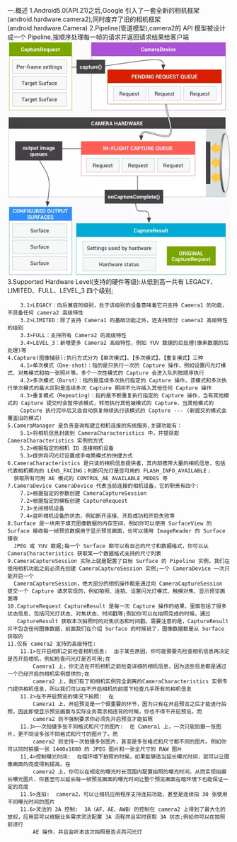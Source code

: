 一.概述
    1.Android5.0(API.21)之后,Google 引入了一套全新的相机框架(android.hardware.camera2),同时废弃了旧的相机框架(android.hardware.Camera)
    2.Pipeline(管道模型),camera2的 API 模型被设计成一个 Pipeline,按顺序处理每一帧的请求并返回请求结果给客户端
    <!-- ![](img/pipeline.webp) -->
    <img src="img/pipeline.webp"/>
    3.Supported Hardware Level(支持的硬件等级):从低到高一共有 LEGACY、LIMITED、FULL、LEVEL_3 四个级别;
    
        3.1>LEGACY：向后兼容的级别，处于该级别的设备意味着它只支持 Camera1 的功能，不具备任何 camera2 高级特性
        3.2>LIMITED：除了支持 Camera1 的基础功能之外，还支持部分 camera2 高级特性的级别
        3.3>FULL：支持所有 Camera2 的高级特性
        3.4>LEVEL_3：新增更多 Camera2 高级特性，例如 YUV 数据的后处理(像素数据的后处理)等
    4.Capture(图像捕获):执行方式分为【单次模式】、【多次模式】、【重复模式】三种
        4.1>单次模式（One-shot）：指的是只执行一次的 Capture 操作，例如设置闪光灯模式、对焦模式和拍一张照片等。多个一次性模式的 Capture 会进入队列按顺序执行
        4.2>多次模式（Burst）：指的是连续多次执行指定的 Capture 操作，该模式和多次执行单次模式的最大区别是连续多次 Capture 期间不允许插入其他任何 Capture 操作
        4.3>重复模式（Repeating）：指的是不断重复执行指定的 Capture 操作，当有其他模式的 Capture 提交时会暂停该模式，转而执行其他被模式的 Capture，当其他模式的
        Capture 执行完毕后又会自动恢复继续执行该模式的 Capture --- (新提交的模式会覆盖旧的模式)
    5.CameraManager 是负责查询和建立相机连接的系统服务,关键功能有：
        5.1>将相机信息封装到 CameraCharacteristics 中，并提获取 CameraCharacteristics 实例的方式
        5.2>根据指定的相机 ID 连接相机设备
        5.3>提供将闪光灯设置成手电筒模式的快捷方式
    6.CameraCharacteristics 是只读的相机信息提供者，其内部携带大量的相机信息，包括代表相机朝向的 LENS_FACING；判断闪光灯是否可用的 FLASH_INFO_AVAILABLE；
      获取所有可用 AE 模式的 CONTROL_AE_AVAILABLE_MODES 等  
    7.CameraDevice CameraDevice 代表当前连接的相机设备，它的职责有四个:
        7.1>根据指定的参数创建 CameraCaptureSession
        7.2>根据指定的模板创建 CaptureRequest
        7.3>关闭相机设备
        7.4>监听相机设备的状态，例如断开连接、开启成功和开启失败等
    8.Surface 是一块用于填充图像数据的内存空间，例如你可以使用 SurfaceView 的 Surface 接收每一帧预览数据用于显示预览画面，也可以使用 ImageReader 的 Surface 接收 
      JPEG 或 YUV 数据;每一个 Surface 都可以有自己的尺寸和数据格式，你可以从 CameraCharacteristics 获取某一个数据格式支持的尺寸列表
    9.CameraCaptureSession 实际上就是配置了目标 Surface 的 Pipeline 实例，我们在使用相机功能之前必须先创建 CameraCaptureSession 实例;一个 CameraDevice 一次只能开启一个 
      CameraCaptureSession，绝大部分的相机操作都是通过向 CameraCaptureSession 提交一个 Capture 请求实现的，例如拍照、连拍、设置闪光灯模式、触摸对焦、显示预览画面等
    10.CaptureRequest CaptureResult 是每一次 Capture 操作的结果，里面包括了很多状态信息，包括闪光灯状态、对焦状态、时间戳等;例如你可以在拍照完成的时候，通过 
       CaptureResult 获取本次拍照时的对焦状态和时间戳。需要注意的是，CaptureResult 并不包含任何图像数据，前面我们在介绍 Surface 的时候说了，图像数据都是从 Surface 获取的
    11.仅有 camera2 支持的高级特性:
        11.1>在开启相机之前检查相机信息:  出于某些原因，你可能需要先检查相机信息再决定是否开启相机，例如检查闪光灯是否可用;在
            Caemra1 上，你无法在开机相机之前检查详细的相机信息，因为这些信息都是通过一个已经开启的相机实例提供的;在 
            camera2 上，我们有了和相机实例完全剥离的CameraCharacteristics 实例专门提供相机信息，所以我们可以在不开启相机的前提下检查几乎所有的相机信息
        11.2>在不开启预览的情况下拍照:  在 
            Camera1 上，开启预览是一个很重要的环节，因为只有在开启预览之后才能进行拍照，因此即使显示预览画面与实际业务需求相违背的时候，你也不得不开启预览。而 
            camera2 则不强制要求你必须先开启预览才能拍照
        11.3>一次拍摄多张不同格式和尺寸的图片:  在 Camera1 上，一次只能拍摄一张图片，更不同谈多张不同格式和尺寸的图片了。而 
            camera2 则支持一次拍摄多张图片，甚至是多张格式和尺寸都不同的图片。例如你可以同时拍摄一张 1440x1080 的 JPEG 图片和一张全尺寸的 RAW 图片
        11,4>控制曝光时间:  在暗环境下拍照的时候，如果能够适当延长曝光时间，就可以让图像画面的亮度得到提高。在 
            camera2 上，你可以在规定的曝光时长范围内配置拍照的曝光时间，从而实现拍摄长曝光图片，你甚至可以延长每一帧预览画面的曝光时间让整个预览画面在暗环境下也能保证一定的亮度  
        11.5>连拍:  camera2，可以让相机应用程序支持连拍功能，甚至是连续拍 30 张使用不同曝光时间的图片    
        11.6>灵活的 3A 控制:  3A（AF、AE、AWB）的控制在 camera2 上得到了最大化的放权，应用层可以根据业务需求灵活配置 3A 流程并且实时获取 3A 状态;例如你可以在拍照前进行 
            AE 操作，并且监听本这次拍照是否点亮闪光灯      


